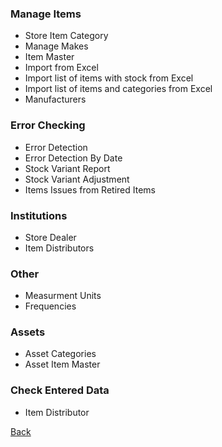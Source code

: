 ### Manage Items
* Store Item Category
* Manage Makes
* Item Master
* Import from Excel
* Import list of items with stock from Excel
* Import list of items and categories from Excel
* Manufacturers

### Error Checking
* Error Detection
* Error Detection By Date
* Stock Variant Report
* Stock Variant Adjustment
* Items Issues from Retired Items

### Institutions
* Store Dealer
* Item Distributors

### Other
* Measurment Units
* Frequencies

### Assets
* Asset Categories
* Asset Item Master

### Check Entered Data
* Item Distributor




[Back](https://github.com/hmislk/hmis/wiki/System-Administration)